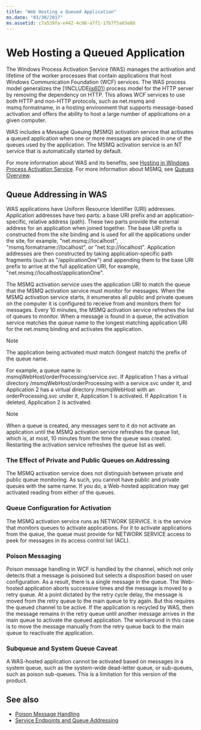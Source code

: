 ```yaml
---
title: "Web Hosting a Queued Application"
ms.date: "03/30/2017"
ms.assetid: c7a539fa-e442-4c08-a7f1-17b7f5a03e88
---
```

# Web Hosting a Queued Application
The Windows Process Activation Service (WAS) manages the activation and lifetime of the worker processes that contain applications that host Windows Communication Foundation (WCF) services. The WAS process model generalizes the [!INCLUDE[iis601](../../../../includes/iis601-md.md)] process model for the HTTP server by removing the dependency on HTTP. This allows WCF services to use both HTTP and non-HTTP protocols, such as net.msmq and msmq.formatname, in a hosting environment that supports message-based activation and offers the ability to host a large number of applications on a given computer.  
  
 WAS includes a Message Queuing (MSMQ) activation service that activates a queued application when one or more messages are placed in one of the queues used by the application. The MSMQ activation service is an NT service that is automatically started by default.  
  
 For more information about WAS and its benefits, see [Hosting in Windows Process Activation Service](../../../../docs/framework/wcf/feature-details/hosting-in-windows-process-activation-service.md). For more information about MSMQ, see [Queues Overview](../../../../docs/framework/wcf/feature-details/queues-overview.md).
  
## Queue Addressing in WAS  
 WAS applications have Uniform Resource Identifier (URI) addresses. Application addresses have two parts: a base URI prefix and an application-specific, relative address (path). These two parts provide the external address for an application when joined together. The base URI prefix is constructed from the site binding and is used for all the applications under the site, for example, "net.msmq://localhost", "msmq.formatname://localhost", or "net.tcp://localhost". Application addresses are then constructed by taking application-specific path fragments (such as "/applicationOne") and appending them to the base URI prefix to arrive at the full application URI, for example, "net.msmq://localhost/applicationOne".  
  
 The MSMQ activation service uses the application URI to match the queue that the MSMQ activation service must monitor for messages. When the MSMQ activation service starts, it enumerates all public and private queues on the computer it is configured to receive from and monitors them for messages. Every 10 minutes, the MSMQ activation service refreshes the list of queues to monitor. When a message is found in a queue, the activation service matches the queue name to the longest matching application URI for the net.msmq binding and activates the application.  
  
> [!NOTE]
>  The application being activated must match (longest match) the prefix of the queue name.  
  
 For example, a queue name is: msmqWebHost/orderProcessing/service.svc. If Application 1 has a virtual directory /msmqWebHost/orderProcessing with a service.svc under it, and Application 2 has a virtual directory /msmqWebHost with an orderProcessing.svc under it, Application 1 is activated. If Application 1 is deleted, Application 2 is activated.  
  
> [!NOTE]
>  When a queue is created, any messages sent to it do not activate an application until the MSMQ activation service refreshes the queue list, which is, at most, 10 minutes from the time the queue was created. Restarting the activation service refreshes the queue list as well.  
  
### The Effect of Private and Public Queues on Addressing  
 The MSMQ activation service does not distinguish between private and public queue monitoring. As such, you cannot have public and private queues with the same name. If you do, a Web-hosted application may get activated reading from either of the queues.  
  
### Queue Configuration for Activation  
 The MSMQ activation service runs as NETWORK SERVICE. It is the service that monitors queues to activate applications. For it to activate applications from the queue, the queue must provide for NETWORK SERVICE access to peek for messages in its access control list (ACL).  
  
### Poison Messaging  
 Poison message handling in WCF is handled by the channel, which not only detects that a message is poisoned but selects a disposition based on user configuration. As a result, there is a single message in the queue. The Web-hosted application aborts successive times and the message is moved to a retry queue. At a point dictated by the retry cycle delay, the message is moved from the retry queue to the main queue to try again. But this requires the queued channel to be active. If the application is recycled by WAS, then the message remains in the retry queue until another message arrives in the main queue to activate the queued application. The workaround in this case is to move the message manually from the retry queue back to the main queue to reactivate the application.  
  
### Subqueue and System Queue Caveat  
 A WAS-hosted application cannot be activated based on messages in a system queue, such as the system-wide dead-letter queue, or sub-queues, such as poison sub-queues. This is a limitation for this version of the product.  
  
## See also

- [Poison Message Handling](../../../../docs/framework/wcf/feature-details/poison-message-handling.md)
- [Service Endpoints and Queue Addressing](../../../../docs/framework/wcf/feature-details/service-endpoints-and-queue-addressing.md)
